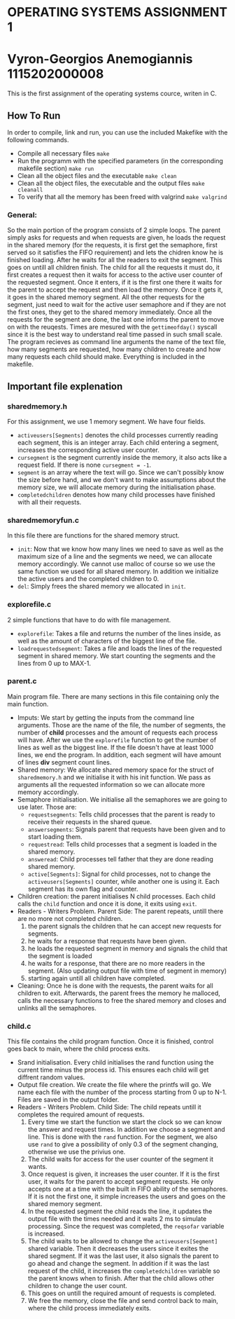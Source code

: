 # OPERATING SYSTEMS ASSIGNMENT 1
# Vyron-Georgios Anemogiannis 1115202000008

This is the first assignment of the operating systems cource, writen in C. 


## How To Run
In order to compile, link and run, you can use the included Makefike with the following commands.

- Compile all necessary files `make`
- Run the programm with the specified parameters (in the corresponding makefile section) `make run`
- Clean all the object files and the executable `make clean`
- Clean all the object files, the executable and the output files `make cleanall`
- To verify that all the memory has been freed with valgrind `make valgrind`

### General:
So the main portion of the program consists of 2 simple loops. The parent simply asks for requests and when requests are given, he loads the request in the shared memory (for the requests, it is first get the semaphore, first served so it satisfies the FIFO requirement) and lets the chidren know he is finished loading. After he waits for all the readers to exit the segment. This goes on untill all children finish. The child for all the requests it must do, it first creates a request then it waits for access to the active user counter of the requested segment. Once it enters, if it is the first one there it waits for the parent to accept the request and then load the memory. Once it gets it, it goes in the shared memory segment. All the other requests for the segment, just need to wait for the active user semaphore and if they are not the first ones, they get to the shared memory immediately. Once all the requests for the segment are done, the last one informs the parent to move on with the reuqests.
Times are mesured with the `gettimeofday()` syscall since it is the best way to understand real time passed in such small scale.
The program recieves as command line arguments the name of the text file, how many segments are requested, how many children to create and how many requests each child should make. Everything is included in the makefile.



## Important file explenation

### sharedmemory.h
For this assignment, we use 1 memory segment.
We have four fields. 
- `activeusers[Segments]` denotes the child processes currently reading each segment, this is an integer array. Each child entering a segment, increases the corresponding active user counter.
- `cursegment` is the segment currently inside the memory, it also acts like a request field. If there is none `cursegment = -1`. 
- `segment` is an array where the text will go. Since we can't possibly know the size before hand, and we don't want to make assumptions about the memory size, we will allocate memory during the initialisation phase. 
- `completedchildren` denotes how many child processes have finished with all their requests.


### sharedmemoryfun.c
In this file there are functions for the shared memory struct.
- `init`: Now that we know how many lines we need to save as well as the maximum size of a line and the segments we need, we can allocate memory accordingly. We cannot use malloc of course so we use the same function we used for all shared memory. In addition we initialize the active users and the completed children to 0.
-  `del`: Simply frees the shared memory we allocated in `init`.

### explorefile.c
2 simple functions that have to do with file management.
- `explorefile`: Takes a file and returns the number of the lines inside, as well as the amount of characters of the biggest line of the file.
- `loadrequestedsegment`: Takes a file and loads the lines of the requested segment in shared memory. We start counting the segments and the lines from 0 up to MAX-1.

### parent.c
Main program file. There are many sections in this file containing only the main function.
- Imputs: We start by getting the inputs from the command line arguments. Those are the name of the file, the number of segments, the number of **child** processes and the amount of requests each process will have. After we use the `explorefile` function to get the number of lines as well as the biggest line. If the file doesn't have at least 1000 lines, we end the program. In addition, each segment will have amount of lines **div** segment count lines.
- Shared memory: We allocate shared memory space for the struct of `sharedmemory.h` and we initialise it with his init function. We pass as arguments all the requested information so we can allocate more memory accordingly.
- Semaphore initialisation. We initialise all the semaphores we are going to use later. Those are:
	- `requestsegments`: Tells child processes that the parent is ready to receive their requests in the shared queue.
	- `answersegments`: Signals parent that requests have been given and to start loading them.
	- `requestread`: Tells child processes that a segment is loaded in the shared memory.
	- `answeread`: Child processes tell father that they are done reading shared memory.
	- `active[Segments]`: Signal for child processes, not to change the `activeusers[Segments]` counter, while another one is using it. Each segment has its own flag and counter.
- Children creation: the parent initialises N child processes. Each child calls the `child` function and once it is done, it exits using `exit`.
- Readers - Writers Problem. Parent Side:
The parent repeats, untill there are no more not completed children. 
	1. the parent signals the children that he can accept new requests for segments. 
	2. he waits for a response that requests have been given.
	3. he loads the requested segment in memory and signals the child that the segment is loaded
	4. he waits for a response, that there are no more readers in the segment. (Also updating output file with time of segment in memory)
	5. starting again untill all children have completed.
- Cleaning: Once he is done with the requests, the parent waits for all children to exit. Afterwards, the parent frees the memory he malloced, calls the necessary functions to free the shared memory and closes and unlinks all the semaphores.

### child.c
This file contains the child program function. Once it is finished, control goes back to main, where the child process exits.
- Srand initialisation. Every child initialises the rand function using the current time minus the process id. This ensures each child will get diffrent random values.
- Output file creation. We create the file where the printfs will go. We name each file with the number of the process starting from 0 up to N-1. Files are saved in the output folder.
- Readers - Writers Problem. Child Side:
The child repeats untill it completes the required amount of requests.
	1. Every time we start the function we start the clock so we can know the answer and request times. In addition we choose a segment and line. This is done with the `rand` function. For the segment, we also use `rand` to give a possibility of only 0.3 of the segment changing, otherwise we use the privius one.
	2. The child waits for access for the user counter of the segment it wants.
	3. Once request is given, it increases the user counter. If it is the first user, it waits for the parent to accept segment requests. He only accepts one at a time with the built in FIFO ability of the semaphores.
	If it is not the first one, it simple increases the users and goes on the shared memory segment.
	4. In the requested segment the child reads the line, it updates the output file with the times needed and it waits 2 ms to simulate processing. Since the request was completed, the `reqsofar` variable is increased.
	5. The child waits to be allowed to change the `activeusers[Segment]` shared variable. Then it decreases the users since it exites the shared segment. If it was the last user, it also signals the parent to go ahead and change the segment. In addition if it was the last request of the child, it increases the `completedchildren` variable so the parent knows when to finish. After that the child allows other children to change the user count.
	6. This goes on untill the required amount of requests is completed.
	7. We free the memory, close the file and send control back to main, where the child process immediately exits.

